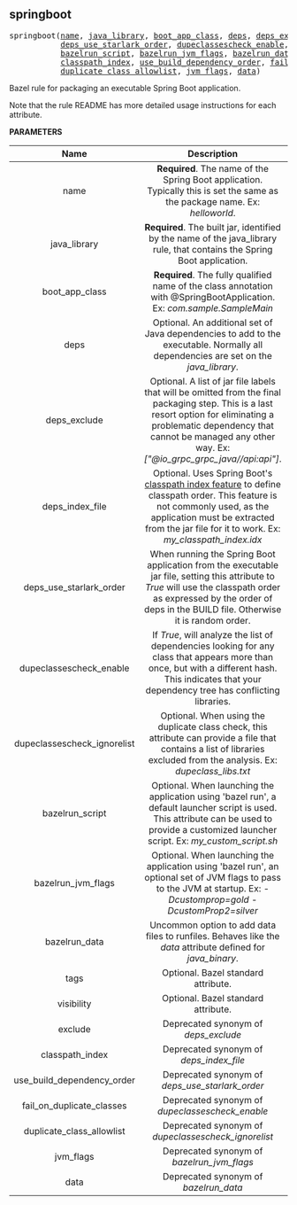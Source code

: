 <!-- Generated with Stardoc: http://skydoc.bazel.build -->

<a name="#springboot"></a>

## springboot

<pre>
springboot(<a href="#springboot-name">name</a>, <a href="#springboot-java_library">java_library</a>, <a href="#springboot-boot_app_class">boot_app_class</a>, <a href="#springboot-deps">deps</a>, <a href="#springboot-deps_exclude">deps_exclude</a>, <a href="#springboot-deps_index_file">deps_index_file</a>,
           <a href="#springboot-deps_use_starlark_order">deps_use_starlark_order</a>, <a href="#springboot-dupeclassescheck_enable">dupeclassescheck_enable</a>, <a href="#springboot-dupeclassescheck_ignorelist">dupeclassescheck_ignorelist</a>,
           <a href="#springboot-bazelrun_script">bazelrun_script</a>, <a href="#springboot-bazelrun_jvm_flags">bazelrun_jvm_flags</a>, <a href="#springboot-bazelrun_data">bazelrun_data</a>, <a href="#springboot-tags">tags</a>, <a href="#springboot-visibility">visibility</a>, <a href="#springboot-exclude">exclude</a>,
           <a href="#springboot-classpath_index">classpath_index</a>, <a href="#springboot-use_build_dependency_order">use_build_dependency_order</a>, <a href="#springboot-fail_on_duplicate_classes">fail_on_duplicate_classes</a>,
           <a href="#springboot-duplicate_class_allowlist">duplicate_class_allowlist</a>, <a href="#springboot-jvm_flags">jvm_flags</a>, <a href="#springboot-data">data</a>)
</pre>

Bazel rule for packaging an executable Spring Boot application.

Note that the rule README has more detailed usage instructions for each attribute.


**PARAMETERS**


| Name  | Description | Default Value |
| :-------------: | :-------------: | :-------------: |
| name |  **Required**. The name of the Spring Boot application. Typically this is set the same as the package name.   Ex: *helloworld*.   |  none |
| java_library |  **Required**. The built jar, identified by the name of the java_library rule, that contains the   Spring Boot application.   |  none |
| boot_app_class |  **Required**. The fully qualified name of the class annotation with @SpringBootApplication.   Ex: *com.sample.SampleMain*   |  none |
| deps |  Optional. An additional set of Java dependencies to add to the executable.   Normally all dependencies are set on the *java_library*.   |  <code>None</code> |
| deps_exclude |  Optional. A list of jar file labels that will be omitted from the final packaging step.   This is a last resort option for eliminating a problematic dependency that cannot be managed any other way.   Ex: *["@io_grpc_grpc_java//api:api"]*.   |  <code>None</code> |
| deps_index_file |  Optional. Uses Spring Boot's   [classpath index feature](https://docs.spring.io/spring-boot/docs/current/reference/html/appendix-executable-jar-format.html#executable-jar-war-index-files-classpath)   to define classpath order. This feature is not commonly used, as the application must be extracted from the jar   file for it to work. Ex: *my_classpath_index.idx*   |  <code>None</code> |
| deps_use_starlark_order |  When running the Spring Boot application from the executable jar file, setting this attribute to   *True* will use the classpath order as expressed by the order of deps in the BUILD file. Otherwise it is random order.   |  <code>None</code> |
| dupeclassescheck_enable |  If *True*, will analyze the list of dependencies looking for any class that appears more than   once, but with a different hash. This indicates that your dependency tree has conflicting libraries.   |  <code>None</code> |
| dupeclassescheck_ignorelist |  Optional. When using the duplicate class check, this attribute can provide a file   that contains a list of libraries excluded from the analysis. Ex: *dupeclass_libs.txt*   |  <code>None</code> |
| bazelrun_script |  Optional. When launching the application using 'bazel run', a default launcher script is used.   This attribute can be used to provide a customized launcher script. Ex: *my_custom_script.sh*   |  <code>None</code> |
| bazelrun_jvm_flags |  Optional. When launching the application using 'bazel run', an optional set of JVM flags   to pass to the JVM at startup. Ex: *-Dcustomprop=gold -DcustomProp2=silver*   |  <code>None</code> |
| bazelrun_data |  Uncommon option to add data files to runfiles. Behaves like the *data* attribute defined for *java_binary*.   |  <code>None</code> |
| tags |  Optional. Bazel standard attribute.   |  <code>[]</code> |
| visibility |  Optional. Bazel standard attribute.   |  <code>None</code> |
| exclude |  Deprecated synonym of *deps_exclude*   |  <code>[]</code> |
| classpath_index |  Deprecated synonym of *deps_index_file*   |  <code>"@rules_spring//springboot:empty.txt"</code> |
| use_build_dependency_order |  Deprecated synonym of *deps_use_starlark_order*   |  <code>True</code> |
| fail_on_duplicate_classes |  Deprecated synonym of *dupeclassescheck_enable*   |  <code>False</code> |
| duplicate_class_allowlist |  Deprecated synonym of *dupeclassescheck_ignorelist*   |  <code>None</code> |
| jvm_flags |  Deprecated synonym of *bazelrun_jvm_flags*   |  <code>""</code> |
| data |  Deprecated synonym of *bazelrun_data*   |  <code>[]</code> |


